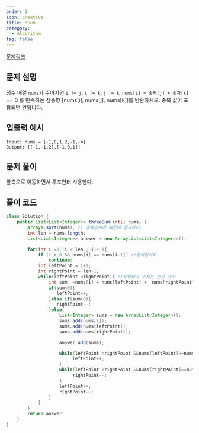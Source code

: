 ```yaml
---
order: 1
icon: creative
title: 3Sum
category:
  - Algorithm
tag: false
---
```


[문제링크](https://leetcode.com/problems/3sum/)

## 문제 설명

정수 배열 `nums`가 주어지면
`i != j`, `i != k`, `j != k`, `nums[i] + 숫자[j] + 숫자[k]` == 0 를 만족하는
삼중항 [nums[i], nums[j], nums[k]]를 반환하시오.
중복 값이 포함되면 안됩니다.

## 입출력 예시

```
Input: nums = [-1,0,1,2,-1,-4]
Output: [[-1,-1,2],[-1,0,1]]
```

## 문제 풀이

앞측으로 이동하면서 투포인터 사용한다.

## 풀이 코드

```java
class Solution {
    public List<List<Integer>> threeSum(int[] nums) {
        Arrays.sort(nums); // 중복값처리 때문에 필요하다.
        int len = nums.length;
        List<List<Integer>> answer = new ArrayList<List<Integer>>();

        for(int i =0; i < len ; i++ ){
            if (i > 0 && nums[i] == nums[i-1]) //중복값처리
                continue;
            int leftPoint = i+1;
            int rightPoint = len-1;
            while(leftPoint <rightPoint){ //포인터가 스치는 순간 까지
                int sum  =nums[i] + nums[leftPoint] +  nums[rightPoint];
                if(sum<0){
                   leftPoint++;
                }else if(sum>0){
                   rightPoint--;
                }else{
                    List<Integer> sums = new ArrayList<Integer>();
                    sums.add(nums[i]);
                    sums.add(nums[leftPoint]);
                    sums.add(nums[rightPoint]);

                    answer.add(sums);

                    while(leftPoint <rightPoint &&nums[leftPoint]==nums[leftPoint+1]){
                         leftPoint++;
                    }
                    while(leftPoint <rightPoint &&nums[rightPoint]==nums[rightPoint-1]){
                         rightPoint--;
                    }
                    leftPoint++;
                    rightPoint--;
                }
            }
        }
        return answer;
    }
}

```
